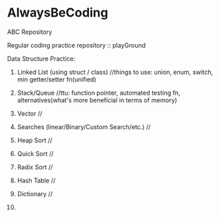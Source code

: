 # AlwaysBeCoding
ABC Repository

Regular coding practice repository :: playGround

Data Structure Practice:
1. Linked List (using struct / class)
   //things to use: union, enum, switch, min getter/setter fn(unified)


2. Stack/Queue 
   //ttu: function pointer, automated testing fn, alternatives(what's more beneficial in terms of memory)
3. Vector
  //
4. Searches (linear/Binary/Custom Search/etc.)
  //
5. Heap Sort
  //
6. Quick Sort
  //
7. Radix Sort
  //
8. Hash Table
  //
9. Dictionary
  //
10. 
